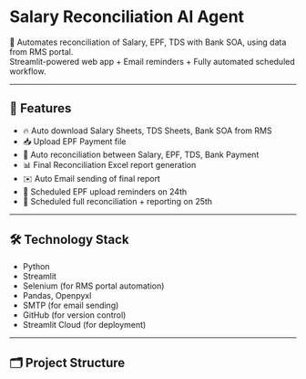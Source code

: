 # Salary Reconciliation AI Agent

🔄 Automates reconciliation of Salary, EPF, TDS with Bank SOA, using data from RMS portal.  
Streamlit-powered web app + Email reminders + Fully automated scheduled workflow.

---

## 🔧 Features

- 🔥 Auto download Salary Sheets, TDS Sheets, Bank SOA from RMS
- 📥 Upload EPF Payment file
- 🧠 Auto reconciliation between Salary, EPF, TDS, Bank Payment
- 📊 Final Reconciliation Excel report generation
- ✉️ Auto Email sending of final report
- 📅 Scheduled EPF upload reminders on 24th
- 📅 Scheduled full reconciliation + reporting on 25th

---

## 🛠 Technology Stack

- Python
- Streamlit
- Selenium (for RMS portal automation)
- Pandas, Openpyxl
- SMTP (for email sending)
- GitHub (for version control)
- Streamlit Cloud (for deployment)

---

## 🗂️ Project Structure


